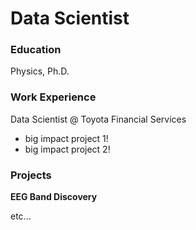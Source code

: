 # Data Scientist

### Education
Physics, Ph.D.

### Work Experience
Data Scientist @ Toyota Financial Services
- big impact project 1!
- big impact project 2!

### Projects
**EEG Band Discovery**

etc...
